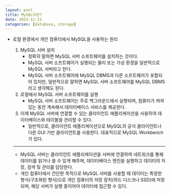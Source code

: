 ```yaml
---
layout: post
title: MySQL이란?
date: 2023-12-21
categories: [database, storage]
---
```


- 로컬 환경에서 개인 컴퓨터에서 MySQL을 사용하는 원리
    1. MySQL 서버 설치
        - 정확히 말하면 MySQL 서버 소프트웨어를 설치하는 것이다.
        - MySQL 서버 소프트웨어가 실행되는 물리 또는 가상 환경을 일반적으로 MySQL 서버라고 한다.
        - MySQL 서버 소프트웨어에 MySQL DBMS과 다른 소프트웨어가 포함되어 있지만, 일반적으로 말하면 MySQL 서버 소프트웨어를 MySQL DBMS라고 생각해도 된다.
    2. 로컬에서 MySQL 서버 소프트웨어를 실행
        - MySQL 서버 소프트웨어는 주로 백그라운드에서 실행되며, 컴퓨터가 켜져 있는 동안 계속해서 데이터베이스 서비스를 제공한다.
    3. 이제 MySQL 서버에 연결할 수 있는 클라이언트 애플리케이션을 사용하여 데이터베이스와 테이블을 관리할 수 있다. 
        - 일반적으로, 클라이언트 애플리케이션으로 MySQL의 공식 클라이언트나 다른 GUI 기반 클라이언트를 사용한다. 대표적으로 MySQL Workbench가 있다.
    
    ---
    
    - MySQL 서버는 클라이언트 애플리케이션을 서버에 연결하여 네트워크를 통해 데이터를 읽거나 쓸 수 있게 해주며, 데이터베이스 엔진을 실행하고 데이터의 저장, 검색 및 관리를 담당한다.
    - 개인 컴퓨터에서 간단한 목적으로 MySQL 서버를 사용할 때 데이터는 특정한 형식(구조화된 형식)으로 개인 컴퓨터의 저장 장치(하드 디스크나 SSD)에 저장되며, 해당 서버가 실행 중이어야 데이터에 접근할 수 있다.